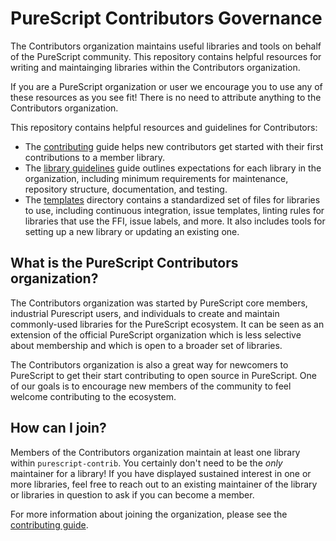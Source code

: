 # PureScript Contributors Governance

The Contributors organization maintains useful libraries and tools on behalf of the PureScript community. This repository contains helpful resources for writing and maintainging libraries within the Contributors organization.

If you are a PureScript organization or user we encourage you to use any of these resources as you see fit! There is no need to attribute anything to the Contributors organization.

This repository contains helpful resources and guidelines for Contributors:

- The [contributing](./contributing.md) guide helps new contributors get started with their first contributions to a member library.
- The [library guidelines](./library-guidelines.md) guide outlines expectations for each library in the organization, including minimum requirements for maintenance, repository structure, documentation, and testing.
- The [templates](./templates) directory contains a standardized set of files for libraries to use, including continuous integration, issue templates, linting rules for libraries that use the FFI, issue labels, and more. It also includes tools for setting up a new library or updating an existing one.

## What is the PureScript Contributors organization?

The Contributors organization was started by PureScript core members, industrial Purescript users, and individuals to create and maintain commonly-used libraries for the PureScript ecosystem. It can be seen as an extension of the official PureScript organization which is less selective about membership and which is open to a broader set of libraries.

The Contributors organization is also a great way for newcomers to PureScript to get their start contributing to open source in PureScript. One of our goals is to encourage new members of the community to feel welcome contributing to the ecosystem.

## How can I join?

Members of the Contributors organization maintain at least one library within `purescript-contrib`. You certainly don't need to be the _only_ maintainer for a library! If you have displayed sustained interest in one or more libraries, feel free to reach out to an existing maintainer of the library or libraries in question to ask if you can become a member.

For more information about joining the organization, please see the [contributing guide](./contributing.md).
